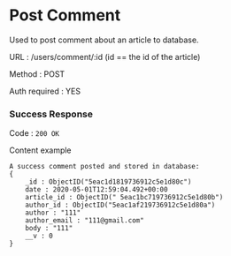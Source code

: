 # Post Comment

Used to post comment about an article to database.

URL : /users/comment/:id  (id == the id of the article)

Method : POST

Auth required : YES


### Success Response

Code : `200 OK`

Content example
    
    A success comment posted and stored in database: 
    {
        _id : ObjectID("5eac1d1819736912c5e1d80c")
        date : 2020-05-01T12:59:04.492+00:00
        article_id : ObjectID(" 5eac1bc719736912c5e1d80b")
        author_id : ObjectID("5eac1af219736912c5e1d80a")
        author : "111"
        author_email : "111@gmail.com"
        body : "111"
        __v : 0
    }
